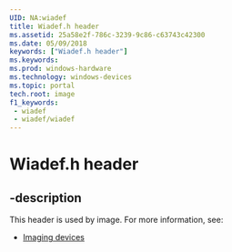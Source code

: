 ```yaml
---
UID: NA:wiadef
title: Wiadef.h header
ms.assetid: 25a58e2f-786c-3239-9c86-c63743c42300
ms.date: 05/09/2018
keywords: ["Wiadef.h header"]
ms.keywords: 
ms.prod: windows-hardware
ms.technology: windows-devices
ms.topic: portal
tech.root: image
f1_keywords:
 - wiadef
 - wiadef/wiadef
---
```


# Wiadef.h header


## -description

This header is used by image. For more information, see:

- [Imaging devices](../_image/index.md)

